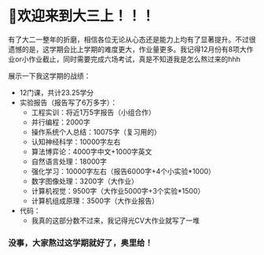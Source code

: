 # 🤡欢迎来到大三上！！！

有了大二一整年的折磨，相信各位无论从心态还是能力上均有了显著提升。不过很遗憾的是，这学期会比上学期的难度更大，作业量更多。我记得12月份有8项大作业or小作业截止，同时需要完成六场考试，真是不知道我是怎么熬过来的hhh

展示一下我这学期的战绩：

- 12门课，共计23.25学分
- 实验报告（报告写了6万多字）：
  - 工程实训：将近1万5字报告（小组合作）
  - 并行编程：2000字
  - 操作系统个人总结：10075字（复习用的）
  - 认知神经科学：10000字左右
  - 算法博弈论：4000字中文+1000字英文
  - 自然语言处理：18000字
  - 强化学习：10000字左右（报告6000字+4个小实验*1000）
  - 数字图像处理：3200字（大作业）
  - 计算机视觉：9500字（大作业5000字+3个实验*1500）
  - 计算机组成原理：3500字（大作业报告）
- 代码：
  - 我真的这部分数不过来，我记得光CV大作业就写了一堆
 
### 没事，大家熬过这学期就好了，奥里给！

